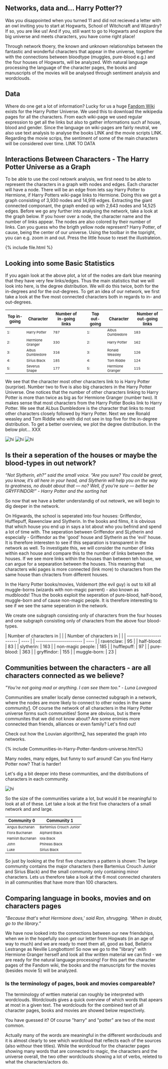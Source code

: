 <style>
td {
  font-size: 11px
}
th {
  font-size: 13px
}
</style>

## Networks, data and... Harry Potter??

Was you disappointed when you turned 11 and did not recieved a letter with an owl inviting you to start at Hogwarts, School of Witchcraft and Wizardry? If so, you are like us! 
And if you, still want to go to Hogwarts and explore the big universe and meets characters, you have come right place! 

Through network thoery, the known and unknown relationships between the fantastic and wonderful characters that appear in the universe, together with the connections between bloodtype (muggles, pure-blood e.g.) and the four houses of Hogwarts, will be analyzed. With natural language processing the language of the character pages, the books and manuscripts of the movies will be analysed through sentiment analysis and wordclouds.

## Data
Where do one get a lot of information? Lucky for us a huge [Fandom Wiki](https://harrypotter.fandom.com/wiki/Main_Page) exists for the Harry Potter Universe. We used this to download the wikipedia pages for all the characters. From each wiki-page we used regular expression to get all the links but also to gather informations such af house, blood and gender. Since the language on wiki-pages are fairly neutral, we also use text analysis to analyse the books LINK and the movie scripts LINK. Regarding the movie scrips, the sentiment of some of the main characters will be considered over time. LINK TO DATA

## Interactions Between Characters - The Harry Potter Universe as a Graph
To be able to use the cool netowrk analysis, we first need to be able to represent the characters in a graph with nodes and edges. Each character will have a node. There will be an edge from lets say Harry Potter to Hermione, if Harry Potters wiki-page links to Hermione. Doing this we got a graph consisting of 3,930 nodes and 14,916 edges. Extracting the giant connected componant, the graph ended up with 2,643 nodes and 14,525 edges. Before we go any further into analysing the network, take a look at the graph below. If you hover over a node, the character name and the number of links appear. The nodes are also colored by their number of links. Can you guess who the brigth yellow node represent? Harry Potter, of cause, being the center of our universe. Using the toolbar in the topright, you can e.g. zoom in and out. Press the little house to reset the illustrateion. 

{% include file.html %}

## Looking into some Basic Statistics
If you again look at the above plot, a lot of the nodes are dark blue meaning that they have very few links/edges. Thus the main statistics that we will look into here, is the degree distribution. We will do this twice, both for the in-degrees and for the out-degrees. To get an idea of our network, we first take a look at the five most connected characters both in regards to in- and out-degrees. 

| Top in-going | Character | Number of in-going links | | Top out-going | Character | Number of out-going links |
| ----- | ------------- | ------------- | - | ----- | ------------- | ------------- |
| 1: | Harry Potter | 787 | | 1: | Albus Dumbledore | 183 |
| 2: | Hermione Granger | 330 | | 2: | Harry Potter| 162 |
| 3: | Albus Dumbledore | 316 | | 3: | Ronald Weasley | 126 |
| 4: | Sirius Black | 185 | | 4: | Tom Riddle| 124 |
| 5: | Severus Snape | 177 | | 5: | Hermione Granger | 115 |

We see that the character most other characters link to is Harry Potter (surprise). Number two to five is also big characters in the Harry Potter Universe. One notices that the number of other characters linking to Harry Potter is more than twice as big as for Hermione Granger (number two). It makes sense that most characters from the Harry Potter Books link to Harry Potter. We see that ALbus Dumbledore is the character that links to most other characters closely followed by Harry Potter. Next we see Ronald weasley and Tom Riddle who with did not see in top five for the in-degree distribution. To get a better overview, we plot the degree distribution. In the below plot... XXX

<img src="images/histindegree.png" alt="hi" class="inline"/>
<img src="images/histoutdegree.png" alt="hi" class="inline"/>
<img src="images/llindegree.png" alt="hi" class="inline"/>

## Is their a seperation of the houses or maybe the blood-types in out network?
*“Not Slytherin, eh?” said the small voice. “Are you sure? You could be great, you know, it’s all here in your head, and Slytherin will help you on the way to greatness, no doubt about that — no? Well, if you’re sure — better be GRYFFINDOR!” - Harry Potter and the sorting hat*

So now that we have a better understandig of out netowrk, we will begin to dig deeper in the network. 

On Higwards, the school is seperated into four houses: Griffendor, Hufflepuff, Rawenclaw and Slytherin. In the books and films, it is obvious that which house you end up in says a lot about who you befrind and spend a lot of time with. The seperation between Griffendor and SLytherin and especially - Griffendor as the 'good' house and Slytherin as the 'evil' house. It is therefore interesten to see if this separation is transparent in the network as well. To investigate this, we will consider the number of links within each house and compare this to the number of links between the houses. If we see more links within the houses than between teh house, we can argue for a sepearation between the houses. This meaning that characters wiki pages is more connected (link more) to characters from the same house than chracters from different houses. 

In the Harry Potter books/movies, Voldemort (the evil guy) is out to kill all muggle-borns (wizards with non-magic parrent) - also known as mudbloods! Thus the books exploit the seperation of pure-blood, half-bood, muggle-born and of cause non-magic people. It is therefore interesting to see if we see the same seperation in the network. 

We create one subgraph consisting only of characters from the four houses and one subgraph consisting only of characters from the above four blood-types. 

| Number of characters in | | | Number of characters in | |
| ----------------------- | ---- | | ----------------------- | ---- |
| ravenclaw: | 95 | | half-blood: |	83 |
| slytherin: | 163 | | non-magic people: | 185 |
| hufflepuff: | 97 | | pure-blood: | 363 |
| gryffindor: |	155 | | muggle-born: | 23 |

## Communities between the characters - are all characters connected as we believe?
*"You're not going mad or anything. I can see them too." - Luna Lovegood*

Communities are smaller locally dense connected subgraph in a network, where the nodes are more likely to connect to other nodes in the same community[1](http://networksciencebook.com/chapter/9#basics). Of course the network of all characters in the Harry Potter universe forms such communities! Some are obvious, but is there communites that we did not know about? Are some enimies more connected than friends, alliances or even family? Let's find out!

Check out how the Louvian algorithm[2](https://python-louvain.readthedocs.io/en/latest/api.html), has seperated the graph into networks.

{% include Communities-in-Harry-Potter-fandom-universe.html%}

Many nodes, many edges, but funny to surf around! Can you find Harry Potter now? That is harder!

Let's dig a bit deeper into these communities, and the distributions of characters in each community.

<img src="images/com_dist.png" alt="hi" class="inline"/>

So the size of the communities variate a lot, but would it be meaningful to look at all of these. Let take a look at the first five characters of a small network and and large.

| Community 0 | Community 1 | 
| ----------------------- | ----------------------- |
|Angus Buchanan| Bartemius Crouch Junior|
Flora Buchanan| Alphard Black |
Hamish Buchanan| Iola Black|
John| Phineas Black|
Luke| Sirius Black|

So just by looking at the first five characters a pattern is shown: The large community contains the major characters (here Bartemius Crouch Junior and Sirius Black) and the small community only containing minor characters. Lets us therefore take a look at the 6 most connected charaters in all communities that have more than 100 characters.





## Comparing language in books, movies and on characters pages 
*"Because that's what Hermione does,' said Ron, shrugging. 'When in doubt, go to the library."*

We have now looked into the connections between our new friendships, when we in the hopefully soon get our letter from Hogwats (in an age of way to much) and we are ready to meet them all, good as bad, Bellatrix Lestrange as Neville Longbottom! So now we go to the "library" with Hermione Granger herself and look all thw written material we can find - we are ready for the natural language processing! For this part the character pages of the Fandom wiki, the books and the manuscripts for the movies (besides movie 5) will be analyzed.

### Is the terminology of pages, book and movies compareable?

The terminology of wrttien material can roughly be interpreted with wordclouds. Wordclouds gives a quick overview of which words that apears at most in a given text. The wordclouds for the combined text of all character pages, books and movies are showed below respectively.


You have guessed it? Of course "harry" and "potter" are two of the most common. 

Actually many of the words are meaningful in the different wordsclouds and it is almost clearly to see which wordcloud that reflects each of the sources (also withour thee titles). While the wordcloud for the character pages showing many words that are connected to magic, the characters and the universe overall, the two other wordclouds showing a lot of verbs, releted to what the characters/actors do. 

